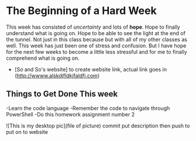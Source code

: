 # The Beginning of a Hard Week

This week has consisted of *uncertainty* and lots of **hope**. Hope to finally understand what is going on. Hope to be able to see the light at the end of the tunnel. Not just in this class because but with all of my other classes as well. This week has just been one of stress and confusion. But I have hope for the next few weeks to become a little less stressful and for me to finally comprehend what is going on.


- [So and So's website] to create website link, actual link goes in (http://wwww.alskdjfldkjfaldfj.com)


## Things to Get Done This week

-Learn the code language
-Remember the code to navigate through PowerShell
-Do this homework assignment number 2


![This is my desktop pic](file of picture)
 commit put description then push to put on to website
